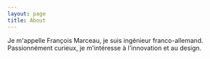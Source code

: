 ```yaml
---
layout: page
title: About
---
```

Je m'appelle François Marceau, je suis ingénieur franco-allemand. Passionnément curieux, je m'intéresse à l'innovation et au design.
